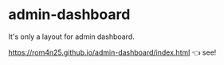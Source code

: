 # admin-dashboard

It's only a layout for admin dashboard.

https://rom4n25.github.io/admin-dashboard/index.html :point_left: see!
